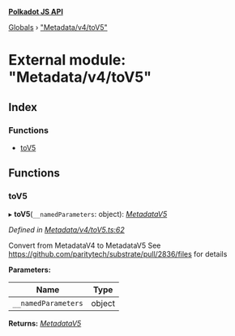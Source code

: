 **[Polkadot JS API](../README.md)**

[Globals](../globals.md) › [&quot;Metadata/v4/toV5&quot;](_metadata_v4_tov5_.md)

# External module: "Metadata/v4/toV5"

## Index

### Functions

* [toV5](_metadata_v4_tov5_.md#tov5)

## Functions

###  toV5

▸ **toV5**(`__namedParameters`: object): *[MetadataV5](../classes/_metadata_v5_metadata_.metadatav5.md)*

*Defined in [Metadata/v4/toV5.ts:62](https://github.com/polkadot-js/api/blob/73d7a57/packages/types/src/Metadata/v4/toV5.ts#L62)*

Convert from MetadataV4 to MetadataV5
See https://github.com/paritytech/substrate/pull/2836/files for details

**Parameters:**

Name | Type |
------ | ------ |
`__namedParameters` | object |

**Returns:** *[MetadataV5](../classes/_metadata_v5_metadata_.metadatav5.md)*